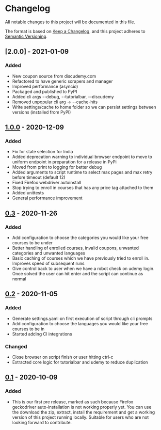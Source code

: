 # Changelog

All notable changes to this project will be documented in this file.

The format is based on [Keep a Changelog](https://keepachangelog.com/en/1.0.0/),
and this project adheres to
[Semantic Versioning](https://semver.org/spec/v2.0.0.html).
## [2.0.0] - 2021-01-09

### Added

- New coupon source from discudemy.com
- Refactored to have generic scrapers and manager
- Improved performance (asyncio)
- Packaged and published to PyPI
- Added cli args --debug, --tutorialbar, --discudemy
- Removed unpopular cli arg -> --cache-hits
- Write settings/cache to home folder so we can persist settings between versions (installed from PyPI)

## [1.0.0] - 2020-12-09

### Added

- Fix for state selection for India
- Added deprecation warning to individual browser endpoint to move to uniform endpoint in preparation for a release in PyPi
- Moved from print to logging for better debug
- Added arguments to script runtime to select max pages and max retry before timeout (default 12)
- Fixed Firefox webdriver autoinstall
- Stop trying to enroll in courses that has any price tag attached to them
- Added unittests
- General performance improvement

## [0.3] - 2020-11-26

### Added

- Add configuration to choose the categories you would like your free courses to be under
- Better handling of enrolled courses, invalid coupons, unwanted categories and unwanted languages
- Basic caching of courses which we have previously tried to enroll in. Improves speed of subsequent runs
- Give control back to user when we have a robot check on udemy login. Once solved the user can hit enter and the script 
can continue as normal

## [0.2] - 2020-11-05

### Added

- Generate settings.yaml on first execution of script through cli prompts
- Add configuration to choose the languages you would like your free courses to
  be in
- Started adding CI integrations

### Changed

- Close browser on script finish or user hitting ctrl-c
- Extracted core logic for tutorialbar and udemy to reduce duplication

## [0.1] - 2020-10-09

### Added

- This is our first pre release, marked as such because Firefox geckodriver
  auto-installation is not working properly yet. You can use the download the
  zip, extract, install the requirement and get a working version of this
  project running locally. Suitable for users who are not looking forward to
  contribute.

[1.0.0]:
  https://github.com/aapatre/Automatic-Udemy-Course-Enroller-GET-PAID-UDEMY-COURSES-for-FREE/releases/tag/v1.0.0
[0.3]:
  https://github.com/aapatre/Automatic-Udemy-Course-Enroller-GET-PAID-UDEMY-COURSES-for-FREE/releases/tag/v0.3
[0.2]:
  https://github.com/aapatre/Automatic-Udemy-Course-Enroller-GET-PAID-UDEMY-COURSES-for-FREE/releases/tag/v0.2
[0.1]:
  https://github.com/aapatre/Automatic-Udemy-Course-Enroller-GET-PAID-UDEMY-COURSES-for-FREE/releases/tag/v0.1
